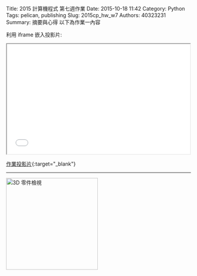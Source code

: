 Title: 2015 計算機程式 第七週作業
Date: 2015-10-18 11:42
Category: Python
Tags: pelican, publishing
Slug: 2015cp_hw_w7
Authors: 40323231
Summary: 摘要與心得
以下為作業一內容

利用 iframe 嵌入投影片:

<iframe src="simplest5.html" width="500" height="300"></iframe>

[作業投影片](simplest3.html){:target="_blank"}
<hr>
<img src="https://copy.com/qxAAHWwYkyGerR1Y" width="250" alt="3D 零件檢視"></img>

